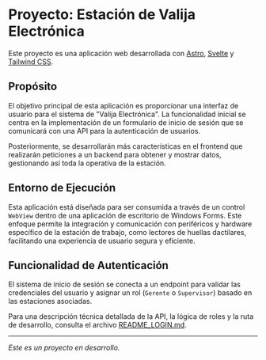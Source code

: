 # Proyecto: Estación de Valija Electrónica

Este proyecto es una aplicación web desarrollada con [Astro](https://astro.build/), [Svelte](https://svelte.dev/) y [Tailwind CSS](https://tailwindcss.com/).

## Propósito

El objetivo principal de esta aplicación es proporcionar una interfaz de usuario para el sistema de "Valija Electrónica". La funcionalidad inicial se centra en la implementación de un formulario de inicio de sesión que se comunicará con una API para la autenticación de usuarios.

Posteriormente, se desarrollarán más características en el frontend que realizarán peticiones a un backend para obtener y mostrar datos, gestionando así toda la operativa de la estación.

## Entorno de Ejecución

Esta aplicación está diseñada para ser consumida a través de un control `WebView` dentro de una aplicación de escritorio de Windows Forms. Este enfoque permite la integración y comunicación con periféricos y hardware específico de la estación de trabajo, como lectores de huellas dactilares, facilitando una experiencia de usuario segura y eficiente.

## Funcionalidad de Autenticación

El sistema de inicio de sesión se conecta a un endpoint para validar las credenciales del usuario y asignar un rol (`Gerente` o `Supervisor`) basado en las estaciones asociadas.

Para una descripción técnica detallada de la API, la lógica de roles y la ruta de desarrollo, consulta el archivo [README_LOGIN.md](./README_LOGIN.md).

---

*Este es un proyecto en desarrollo.*
